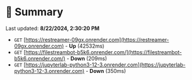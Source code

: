 # 📖 Summary
Last updated: **8/22/2024, 2:30:20 PM**

- `GET` [https://restreamer-09gx.onrender.com](https://restreamer-09gx.onrender.com) - **Up** (42532ms)
- `GET` [https://filestreambot-b5k6.onrender.com/](https://filestreambot-b5k6.onrender.com/) - **Down** (209ms)
- `GET` [https://jupyterlab-python3-12-3.onrender.com](https://jupyterlab-python3-12-3.onrender.com) - **Down** (350ms)
